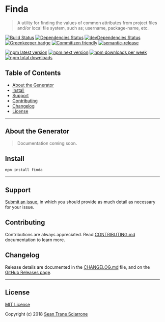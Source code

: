# Finda

> A utility for finding the values of common attributes from project files and/or local file system, such as; username, package-name, etc.

[![Build Status](https://travis-ci.com/seantrane/finda.svg?branch=master)](https://travis-ci.com/seantrane/finda) [![Dependencies Status](https://david-dm.org/seantrane/finda/status.svg)](https://david-dm.org/seantrane/finda) [![devDependencies Status](https://david-dm.org/seantrane/finda/dev-status.svg)](https://david-dm.org/seantrane/finda?type=dev) [![Greenkeeper badge](https://badges.greenkeeper.io/seantrane/finda.svg)](https://greenkeeper.io/) [![Commitizen friendly](https://img.shields.io/badge/commitizen-friendly-brightgreen.svg)](http://commitizen.github.io/cz-cli/) [![semantic-release](https://img.shields.io/badge/%20%20%F0%9F%93%A6%F0%9F%9A%80-semantic--release-e10079.svg)](https://github.com/semantic-release/semantic-release)

[![npm latest version](https://img.shields.io/npm/v/finda/latest.svg)](https://www.npmjs.com/package/finda) [![npm next version](https://img.shields.io/npm/v/finda/next.svg)](https://www.npmjs.com/package/finda) [![npm downloads per week](https://img.shields.io/npm/dw/finda.svg)](https://www.npmjs.com/package/finda) [![npm total downloads](https://img.shields.io/npm/dt/finda.svg)](https://www.npmjs.com/package/finda)

## Table of Contents

- [About the Generator](#about)
- [Install](#install)
- [Support](#support)
- [Contributing](#contributing)
- [Changelog](#changelog)
- [License](#license)

---

## About the Generator <a id="about"></a>

> Documentation coming soon.

## Install <a id="install"></a>

```sh
npm install finda
```

---

## Support <a id="support"></a>

[Submit an issue](https://github.com/seantrane/finda/issues/new), in which you should provide as much detail as necessary for your issue.

## Contributing <a id="contributing"></a>

Contributions are always appreciated. Read [CONTRIBUTING.md](https://github.com/seantrane/finda/blob/master/CONTRIBUTING.md) documentation to learn more.

## Changelog <a id="changelog"></a>

Release details are documented in the [CHANGELOG.md](https://github.com/seantrane/finda/blob/master/CHANGELOG.md) file, and on the [GitHub Releases page](https://github.com/seantrane/finda/releases).

---

## License <a id="license"></a>

[MIT License](https://github.com/seantrane/finda/blob/master/LICENSE)

Copyright (c) 2018 [Sean Trane Sciarrone](https://github.com/seantrane)
